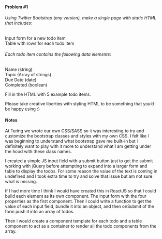 #### Problem #1

###### Using Twitter Bootstrap (any version), make a single page with static HTML that includes:
Input form for a new todo item  
Table with rows for each todo item

###### Each todo item contains the following data elements:
Name (string)  
Topic (Array of strings)  
Due Date (date)  
Completed (boolean)  

Fill in the HTML with 5 example todo items.

Please take creative liberties with styling HTML to be something that you’d be happy using :)

#### Notes
At Turing we wrote our own CSS/SASS so it was interesting to try and customize the bootstrap classes and styles with my own CSS. I felt like I was beginning to understand what bootstrap gave me built-in but I definitely want to play with it more to understand what I am getting under the hood with these class names.

I created a simple JS input field with a submit button just to get the submit working with jQuery before attempting to expand into a larger form and table to display the todos. For some reason the value of the text is coming in undefined and I took extra time to try and solve that issue but am not sure what is missing.

If I had more time I think I would have created this in ReactJS so that I could build each element as its own component. The input form with the four properties as the first component. Then I could write a function to get the value of each input field, bundle it into an object, and then onSubmit of the form push it into an array of todos.

Then I would create a component template for each todo and a table component to act as a container to render all the todo components from the array.
